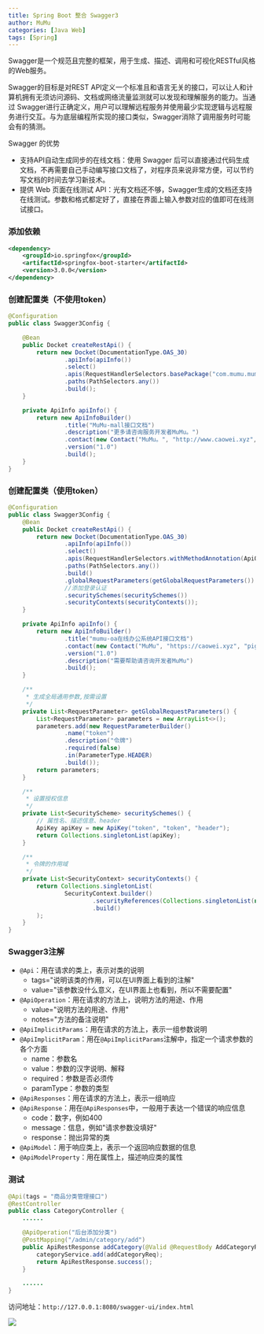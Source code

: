```yaml
---
title: Spring Boot 整合 Swagger3
author: MuMu
categories: [Java Web]
tags: [Spring]
---
```


Swagger是一个规范且完整的框架，用于生成、描述、调用和可视化RESTful风格的Web服务。

Swagger的目标是对REST API定义一个标准且和语言无关的接口，可以让人和计算机拥有无须访问源码、文档或网络流量监测就可以发现和理解服务的能力。当通过 Swagger进行正确定义，用户可以理解远程服务并使用最少实现逻辑与远程服务进行交互。与为底层编程所实现的接口类似，Swagger消除了调用服务时可能会有的猜测。

Swagger 的优势

- 支持API自动生成同步的在线文档：使用 Swagger 后可以直接通过代码生成文档，不再需要自己手动编写接口文档了，对程序员来说非常方便，可以节约写文档的时间去学习新技术。
- 提供 Web 页面在线测试 API：光有文档还不够，Swagger生成的文档还支持在线测试。参数和格式都定好了，直接在界面上输入参数对应的值即可在线测试接口。

### 添加依赖

````xml
<dependency>
    <groupId>io.springfox</groupId>
    <artifactId>springfox-boot-starter</artifactId>
    <version>3.0.0</version>
</dependency>
````

### 创建配置类（不使用token）

```java
@Configuration
public class Swagger3Config {

    @Bean
    public Docket createRestApi() {
        return new Docket(DocumentationType.OAS_30)
                .apiInfo(apiInfo())
                .select()
                .apis(RequestHandlerSelectors.basePackage("com.mumu.mumumall.controller"))
                .paths(PathSelectors.any())
                .build();
    }

    private ApiInfo apiInfo() {
        return new ApiInfoBuilder()
                .title("MuMu-mall接口文档")
                .description("更多请咨询服务开发者MuMu。")
                .contact(new Contact("MuMu。", "http://www.caowei.xyz", "piggy925@163 .com"))
                .version("1.0")
                .build();
    }
}
```

### 创建配置类（使用token）
```java
@Configuration
public class Swagger3Config {
    @Bean
    public Docket createRestApi() {
        return new Docket(DocumentationType.OAS_30)
                .apiInfo(apiInfo())
                .select()
                .apis(RequestHandlerSelectors.withMethodAnnotation(ApiOperation.class))
                .paths(PathSelectors.any())
                .build()
                .globalRequestParameters(getGlobalRequestParameters())
                //添加登录认证
                .securitySchemes(securitySchemes())
                .securityContexts(securityContexts());
    }

    private ApiInfo apiInfo() {
        return new ApiInfoBuilder()
                .title("mumu-oa在线办公系统API接口文档")
                .contact(new Contact("MuMu", "https://caowei.xyz", "piggy925@163.com"))
                .version("1.0")
                .description("需要帮助请咨询开发者MuMu")
                .build();
    }

    /**
     * 生成全局通用参数,按需设置
     */
    private List<RequestParameter> getGlobalRequestParameters() {
        List<RequestParameter> parameters = new ArrayList<>();
        parameters.add(new RequestParameterBuilder()
                .name("token")
                .description("令牌")
                .required(false)
                .in(ParameterType.HEADER)
                .build());
        return parameters;
    }

    /**
     * 设置授权信息
     */
    private List<SecurityScheme> securitySchemes() {
        // 属性名、描述信息、header
        ApiKey apiKey = new ApiKey("token", "token", "header");
        return Collections.singletonList(apiKey);
    }

    /**
     * 令牌的作用域
     */
    private List<SecurityContext> securityContexts() {
        return Collections.singletonList(
                SecurityContext.builder()
                        .securityReferences(Collections.singletonList(new SecurityReference("token", new AuthorizationScope[]{new AuthorizationScope("global", "accessEverything")})))
                        .build()
        );
    }
}
```

### Swagger3注解

+ `@Api`：用在请求的类上，表示对类的说明
  + tags="说明该类的作用，可以在UI界面上看到的注解"
  + value="该参数没什么意义，在UI界面上也看到，所以不需要配置"
+ `@ApiOperation`：用在请求的方法上，说明方法的用途、作用
  + value="说明方法的用途、作用"
  + notes="方法的备注说明"
+ `@ApiImplicitParams`：用在请求的方法上，表示一组参数说明
+ `@ApiImplicitParam`：用在`@ApiImplicitParams`注解中，指定一个请求参数的各个方面
  + name：参数名
  + value：参数的汉字说明、解释
  + required：参数是否必须传
  +  paramType：参数的类型
+ `@ApiResponses`：用在请求的方法上，表示一组响应
+ `@ApiResponse`：用在`@ApiResponses`中，一般用于表达一个错误的响应信息
  + code：数字，例如400
  + message：信息，例如"请求参数没填好"
  + response：抛出异常的类
+ `@ApiModel`：用于响应类上，表示一个返回响应数据的信息
+ `@ApiModelProperty`：用在属性上，描述响应类的属性

### 测试

```java
@Api(tags = "商品分类管理接口")
@RestController
public class CategoryController {
    ......

    @ApiOperation("后台添加分类")
    @PostMapping("/admin/category/add")
    public ApiRestResponse addCategory(@Valid @RequestBody AddCategoryReq addCategoryReq) {
        categoryService.add(addCategoryReq);
        return ApiRestResponse.success();
    }

   	......
}
```

访问地址：`http://127.0.0.1:8080/swagger-ui/index.html`

![](https://blog.caowei.xyz/blog/Jw-109.png)
